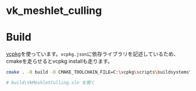 # vk_meshlet_culling


# Build

[vcpkg](https://github.com/microsoft/vcpkg)を使っています。`vcpkg.json`に依存ライブラリを記述しているため、cmakeを走らせるとvcpkg installも走ります。

```sh
cmake . -B build -D CMAKE_TOOLCHAIN_FILE=C:\vcpkg\scripts\buildsystems\vcpkg.cmake

# build\VkMeshletCulling.sln を開く
```
